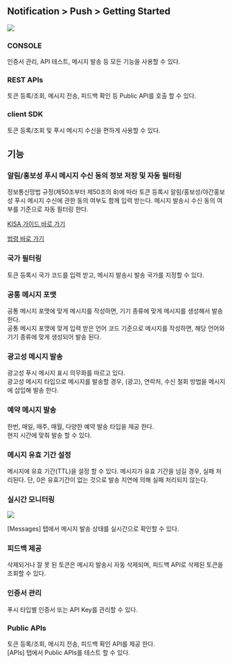 ## Notification > Push > Getting Started

![](http://static.toastoven.net/prod_push/img_02.png)

### CONSOLE

인증서 관리, API 테스트, 메시지 발송 등 모든 기능을 사용할 수 있다.

### REST APIs

토큰 등록/조회, 메시지 전송, 피드백 확인 등 Public API를 호출 할 수 있다.

### client SDK
토큰 등록/조회 및 푸시 메시지 수신을 편하게 사용할 수 있다.

## 기능

### 알림/홍보성 푸시 메시지 수신 동의 정보 저장 및 자동 필터링

정보통신망법 규정(제50조부터 제50조의 8)에 따라 토큰 등록시 알림/홍보성/야간홍보성 푸시 메시지 수신에 관한 동의 여부도 함께 입력 받는다. 메시지 발송시 수신 동의 여부를 기준으로 자동 필터링 한다.

[KISA 가이드 바로 가기](http://spam.kisa.or.kr/kor/notice/dataView.jsp?p_No=49&b_No=49&d_No=52)

[법령 바로 가기](http://www.law.go.kr/lsEfInfoP.do?lsiSeq=123210#)

### 국가 필터링

토큰 등록시 국가 코드를 입력 받고, 메시지 발송시 발송 국가를 지정할 수 있다.

### 공통 메시지 포맷

공통 메시지 포맷에 맞게 메시지를 작성하면, 기기 종류에 맞게 메시지를 생성해서 발송 한다.  
공통 메시지 포맷에 맞게 입력 받은 언어 코드 기준으로 메시지를 작성하면, 해당 언어와 기기 종류에 맞게 생성되어 발송 된다.

### 광고성 메시지 발송

광고성 푸시 메시지 표시 의무화를 따르고 있다.  
광고성 메시지 타입으로 메시지를 발송할 경우, (광고), 연락처, 수신 철회 방법을 메시지에 삽입해 발송 한다.  

### 예약 메시지 발송

한번, 매일, 매주, 매월, 다양한 예약 발송 타입을 제공 한다.  
현지 시간에 맞춰 발송 할 수 있다.

### 메시지 유효 기간 설정

메시지에 유효 기간(TTL)을 설정 할 수 있다. 메시지가 유효 기간을 넘길 경우, 실패 처리된다.
단, 0은 유효기간이 없는 것으로 발송 지연에 의해 실패 처리되지 않는다.

### 실시간 모니터링

![](http://static.toastoven.net/prod_push/img_03.png)

[Messages] 탭에서 메시지 발송 상태를 실시간으로 확인할 수 있다.

### 피드백 제공

삭제되거나 잘 못 된 토큰은 메시지 발송시 자동 삭제되며, 피드백 API로 삭제된 토큰을 조회할 수 있다.

### 인증서 관리

푸시 타입별 인증서 또는 API Key를 관리할 수 있다.

### Public APIs

토큰 등록/조회, 메시지 전송, 피드백 확인 API를 제공 한다.  
[APIs] 탭에서 Public APIs를 테스트 할 수 있다.
